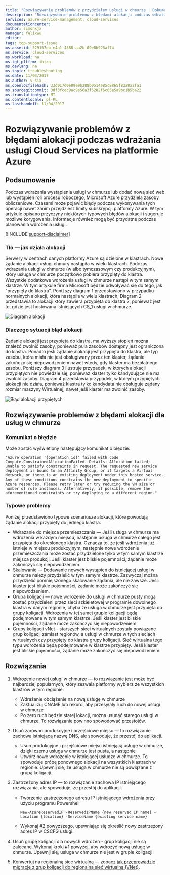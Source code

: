 ```yaml
---
title: "Rozwiązywanie problemów z przydziałem usługi w chmurze | Dokumentacja firmy Microsoft"
description: "Rozwiązywanie problemów z błędami alokacji podczas wdrażania usługi Cloud Services na platformie Azure"
services: azure-service-management, cloud-services
documentationcenter: 
author: simonxjx
manager: felixwu
editor: 
tags: top-support-issue
ms.assetid: 529157eb-e4a1-4388-aa2b-09e8b923af74
ms.service: cloud-services
ms.workload: na
ms.tgt_pltfrm: ibiza
ms.devlang: na
ms.topic: troubleshooting
ms.date: 11/03/2017
ms.author: v-six
ms.openlocfilehash: 33d017d0e09e9b288b0514e85c8865f83a8a2fa1
ms.sourcegitcommit: 3df3fcec9ac9e56a3f5282f6c65e5a9bc1b5ba22
ms.translationtype: MT
ms.contentlocale: pl-PL
ms.lasthandoff: 11/04/2017
---
```

# <a name="troubleshooting-allocation-failure-when-you-deploy-cloud-services-in-azure"></a>Rozwiązywanie problemów z błędami alokacji podczas wdrażania usługi Cloud Services na platformie Azure
## <a name="summary"></a>Podsumowanie
Podczas wdrażania wystąpienia usługi w chmurze lub dodać nową sieć web lub wystąpień roli procesu roboczego, Microsoft Azure przydziela zasoby obliczeniowe. Czasami może pojawić błędy podczas wykonywania tych operacji nawet zanim przejdziesz limity subskrypcji platformy Azure. W tym artykule opisano przyczyny niektórych typowych błędów alokacji i sugeruje możliwe korygowania. Informacje również mogą być przydatne podczas planowania wdrożenia usługi.

[!INCLUDE [support-disclaimer](../../includes/support-disclaimer.md)]

### <a name="background--how-allocation-works"></a>Tło — jak działa alokacji
Serwery w centrach danych platformy Azure są dzielone w klastrach. Nowe żądanie alokacji usługi chmury nastąpiła w wielu klastrach. Podczas wdrażania usługi w chmurze (w albo tymczasowym czy produkcyjnym), który usługa w chmurze początkowo pobiera przypięty do klastra. Wszystkie dodatkowe wdrożenia usługi w chmurze nastąpi w tym samym klastrze. W tym artykule firma Microsoft będzie odwoływać się do tego, jak "przypięty do klastra". Poniższy diagram 1 przedstawiono w przypadku normalnych alokacji, która nastąpiła w wielu klastrach; Diagram 2 przedstawia to alokacji który zawiera przypięta do klastra 2, ponieważ jest to, gdzie jest hostowana istniejących CS_1 usługi w chmurze.

![Diagram alokacji](./media/cloud-services-allocation-failure/Allocation1.png)

### <a name="why-allocation-failure-happens"></a>Dlaczego sytuacji błąd alokacji
Żądanie alokacji jest przypięta do klastra, ma wyższy stopień można znaleźć zwolnić zasoby, ponieważ pula zasobów dostępny jest ograniczona do klastra. Ponadto jeśli żądanie alokacji jest przypięta do klastra, ale typ zasobu, która miała nie jest obsługiwany przez ten klaster, żądanie zakończy się niepowodzeniem nawet wtedy, gdy klaster ma bezpłatnego zasobu. Poniższy diagram 3 ilustruje przypadek, w których alokacji przypiętych nie powiedzie się, ponieważ klaster tylko kandydujące nie ma zwolnić zasoby. Diagram 4 przedstawia przypadek, w którym przypiętych alokacji nie działa, ponieważ klastra tylko kandydata nie obsługuje żądany rozmiar maszyny Wirtualnej, nawet jeśli klaster ma zwolnić zasoby.

![Błąd alokacji przypiętych](./media/cloud-services-allocation-failure/Allocation2.png)

## <a name="troubleshooting-allocation-failure-for-cloud-services"></a>Rozwiązywanie problemów z błędami alokacji dla usług w chmurze
### <a name="error-message"></a>Komunikat o błędzie
Może zostać wyświetlony następujący komunikat o błędzie:

    "Azure operation '{operation id}' failed with code Compute.ConstrainedAllocationFailed. Details: Allocation failed; unable to satisfy constraints in request. The requested new service deployment is bound to an Affinity Group, or it targets a Virtual Network, or there is an existing deployment under this hosted service. Any of these conditions constrains the new deployment to specific Azure resources. Please retry later or try reducing the VM size or number of role instances. Alternatively, if possible, remove the aforementioned constraints or try deploying to a different region."

### <a name="common-issues"></a>Typowe problemy
Poniżej przedstawiono typowe scenariusze alokacji, które powodują żądanie alokacji przypięty do jednego klastra.

* Wdrażanie do miejsca przemieszczania — Jeśli usługa w chmurze ma wdrożenia w każdym miejscu, następnie usługa w chmurze całego jest przypięta do określonego klastra.  Oznacza to, że jeśli wdrożenia już istnieje w miejscu produkcyjnym, następnie nowe wdrożenie przemieszczania może zostać przydzielone tylko w tym samym klastrze miejsca produkcji. Jeśli klaster jest bliskie pojemności, żądanie może zakończyć się niepowodzeniem.
* Skalowanie — Dodawanie nowych wystąpień do istniejącej usługi w chmurze należy przydzielić w tym samym klastrze.  Zazwyczaj można przydzielić pomniejszonego skalowanie żądania, ale nie zawsze. Jeśli klaster jest bliskie pojemności, żądanie może zakończyć się niepowodzeniem.
* Grupa koligacji — nowe wdrożenie do usługi w chmurze pusty mogą zostać przydzieleni przez sieci szkieletowej w programie dowolnego klastra w danym regionie, chyba że usługa w chmurze jest przypięta do grupy koligacji. Wdrożenia w tej samej grupie koligacji będą podejmowane w tym samym klastrze. Jeśli klaster jest bliskie pojemności, żądanie może zakończyć się niepowodzeniem.
* Grupy koligacji vNet - starszych sieci wirtualnych zostały powiązane grup koligacji zamiast regionów, a usługi w chmurze w tych sieciach wirtualnych czy przypięty do klastra grupy koligacji. Sieć wirtualna tego typu wdrożenia będą podejmowane w klastrze przypięty. Jeśli klaster jest bliskie pojemności, żądanie może zakończyć się niepowodzeniem.

## <a name="solutions"></a>Rozwiązania
1. Wdrożenie nowej usługi w chmurze — to rozwiązanie jest może być najbardziej popularnych, który zezwala platformy wybierz ze wszystkich klastrów w tym regionie.

   * Wdrażanie obciążenie na nową usługę w chmurze  
   * Zaktualizuj CNAME lub rekord, aby przesyłały ruch do nowej usługi w chmurze
   * Po zero ruch będzie starej lokacji, można usunąć starego usługi w chmurze. To rozwiązanie powinno spowodować przestojów.
2. Usuń zarówno produkcyjne i przejściowe miejsc — to rozwiązanie zachowa istniejącą nazwę DNS, ale spowoduje, że przestój do aplikacji.

   * Usuń produkcyjne i przejściowe miejsc istniejącą usługę w chmurze, dzięki czemu usługa w chmurze jest pusta, a następnie
   * Utwórz nowe wdrożenie w istniejącej usłudze w chmurze. To spowoduje próbę ponownego alokacji na wszystkich klastrach w regionie. Upewnij się, że usługa w chmurze nie są powiązane z grupą koligacji.
3. Zastrzeżony adres IP — to rozwiązanie zachowa IP istniejącego rozwiązania, ale spowoduje, że przestój do aplikacji.  

   * Tworzenie zastrzeżonego adresu IP istniejącego wdrożenia przy użyciu programu Powershell

     ```
     New-AzureReservedIP -ReservedIPName {new reserved IP name} -Location {location} -ServiceName {existing service name}
     ```
   * Wykonaj #2 powyższego, upewniając się określić nowy zastrzeżony adres IP w CSCFG usługi.
4. Usuń grupę koligacji dla nowych wdrożeń - grup koligacji nie są zalecane. Wykonaj kroki #1 powyżej, aby wdrożyć nową usługę w chmurze. Upewnij się, usługa w chmurze nie jest w grupie koligacji.
5. Konwertuj na regionalną sieć wirtualną — zobacz [jak przeprowadzić migrację z grup koligacji do regionalną sieć wirtualną (VNet)](../virtual-network/virtual-networks-migrate-to-regional-vnet.md).
